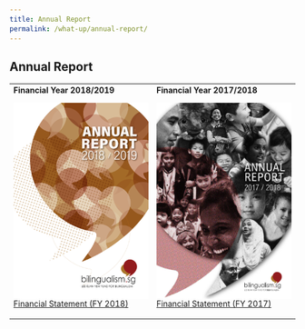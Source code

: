 ```yaml
---
title: Annual Report
permalink: /what-up/annual-report/
---
```

## Annual Report
<table border="0">
 <tr>
   <td>
   <strong>Financial Year 2018/2019</strong>
   <br/><p><img src="/images/Cover-FY2018.jpg" style="cursor:pointer;width: 247px;height: 345px;float:left;"> </p>
    
   <br/><p><a href="#" target="_blank">Financial Statement (FY 2018)</a></p>
   </td>
    <td>
   <strong>Financial Year 2017/2018</strong>
   <br/><p><img src="/images/Cover-FY2017.png" style="cursor:pointer;width: 247px;height: 345px;float:left;"> </p>
    
   <br/><p><a href="#" target="_blank">Financial Statement (FY 2017)</a></p>
   </td>
 </tr>
 
</table>


